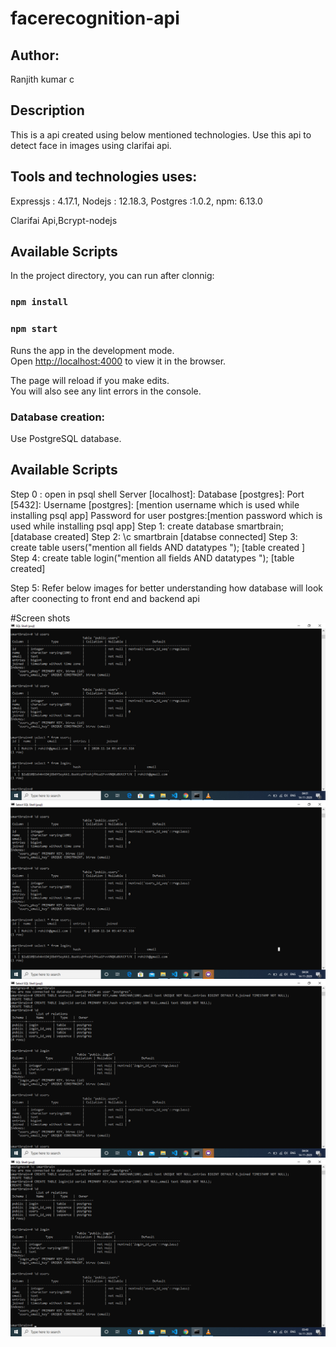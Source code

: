 # facerecognition-api

## Author:
Ranjith kumar c

## Description

This is a api created using below mentioned technologies. Use this api to detect face in images using clarifai api.

## Tools and technologies uses:
Expressjs : 4.17.1, Nodejs : 12.18.3, Postgres :1.0.2, npm: 6.13.0

Clarifai Api,Bcrypt-nodejs

## Available Scripts

In the project directory, you can run after clonnig:

### `npm install`
### `npm start`

Runs the app in the development mode.<br />
Open [http://localhost:4000](http://localhost:4000) to view it in the browser.

The page will reload if you make edits.<br />
You will also see any lint errors in the console.

### Database creation:

Use PostgreSQL database.

## Available Scripts
Step 0 : open in psql shell
Server [localhost]:
Database [postgres]:
Port [5432]:
Username [postgres]: [mention username which is used while installing psql app]
Password for user postgres:[mention password which is used while installing psql app]
Step 1: create database smartbrain;
[database created]
Step 2: \c smartbrain
[databse connected]
Step 3: create table users("mention all fields AND datatypes ");
[table created ]
Step 4: create table login("mention all fields AND datatypes ");
[table created]

Step 5: Refer below images for better understanding how database will look after coonecting to front end and backend api


#Screen shots
![pic](https://github.com/ranjithckumar/facerecognition-api/blob/master/Screen%20shots/Screenshot%20(10).png)
![pic](https://github.com/ranjithckumar/facerecognition-api/blob/master/Screen%20shots/Screenshot%20(14).png)
![pic](https://github.com/ranjithckumar/facerecognition-api/blob/master/Screen%20shots/Screenshot%20(13).png)
![pic](https://github.com/ranjithckumar/facerecognition-api/blob/master/Screen%20shots/Screenshot%20(2).png)

